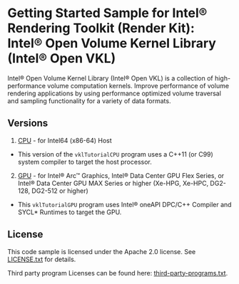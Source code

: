 # Getting Started Sample for Intel&reg; Rendering Toolkit (Render Kit): Intel&reg; Open Volume Kernel Library (Intel&reg; Open VKL)

Intel&reg; Open Volume Kernel Library (Intel&reg; Open VKL) is a collection of
high-performance volume computation kernels. Improve performance of volume
rendering applications by using performance optimized volume traversal and
sampling functionality for a variety of data formats.

## Versions

1. [CPU](./cpu/) - for Intel64 (x86-64) Host
- This version of the `vklTutorialCPU` program uses a C++11 (or C99) system compiler to target the host processor.
2. [GPU](./gpu/) - for Intel&reg; Arc&trade; Graphics, Intel&reg; Data Center GPU Flex Series, or Intel&reg; Data Center GPU MAX Series or higher (Xe-HPG, Xe-HPC, DG2-128, DG2-512 or higher)
- This `vklTutorialGPU` program uses Intel&reg; oneAPI DPC/C++ Compiler and SYCL* Runtimes to target the GPU.


## License

This code sample is licensed under the Apache 2.0 license. See
[LICENSE.txt](LICENSE.txt) for details.

Third party program Licenses can be found here:
[third-party-programs.txt](https://github.com/oneapi-src/oneAPI-samples/blob/master/third-party-programs.txt).
